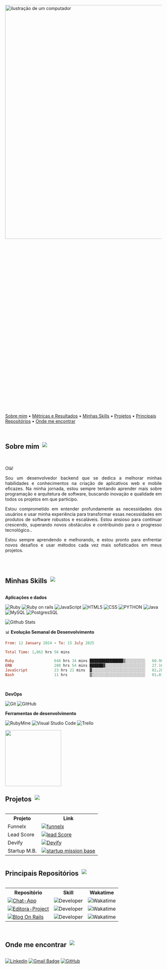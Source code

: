 <a name="top"></a>

<div style="display: flex; flex-direction: column; align-items: center;">
  <img src="https://raw.githubusercontent.com/MicaelliMedeiros/micaellimedeiros/master/image/computer-illustration.png" alt="ilustração de um computador" min-width="400px" max-width="400px" width="750px" align="middle" style="margin-bottom: 500px;">
  &nbsp;&nbsp;&nbsp;  
</p>
  <div>
    <p>
      <a href="#sobre-Mim">Sobre mim</a> •
      <a href="#metricas-e-resultados">Métricas e Resultados</a> • 
      <a href="#linguagens">Minhas Skills</a> • 
      <a href="#projetos">Projetos</a> • 
      <a href="#principais-repositorios">Principais Repositórios</a> • 
      <a href="#contato">Onde me encontrar</a>
    </p>
  </div>
</div>

<br>

<div style="display: flex; align-items: center;">
  <h2 id="sobre-mim" style="margin-right: 10px;">Sobre mim</h2>
  <a href="#top">
    <img src="https://img.shields.io/badge/Back%20to%20top-8A2BE2"> 
  </a>
</div>
<div style="text-align: justify;">
  <!--  <img align="right" alt="Coding" width="260" src="https://github.com/AngeloSouza1/tmp/blob/main/vista.jpg" > -->
  <br>
  <p>Olá!</p>

  <p>Sou um desenvolvedor backend que se dedica a melhorar minhas habilidades e conhecimentos na criação de aplicativos web e mobile eficazes. Na minha jornada, estou sempre tentando aprender mais sobre programação e arquitetura de software, buscando inovação e qualidade em todos os projetos em que participo.</p>

  <p>Estou comprometido em entender profundamente as necessidades dos usuários e usar minha experiência para transformar essas necessidades em produtos de software robustos e escaláveis. Estou ansioso para continuar crescendo, superando novos obstáculos e contribuindo para o progresso tecnológico..</p>

  <p>Estou sempre aprendendo e melhorando, e estou pronto para enfrentar novos desafios e usar métodos cada vez mais sofisticados em meus projetos.</p>
</div>

<br>


<br>

<div style="display: flex; align-items: center;">
  <h2 id="Minhas-Skills" style="margin-right: 10px;">Minhas Skills</h2>
  <a href="#top">
    <img src="https://img.shields.io/badge/Back%20to%20top-8A2BE2"> 
  </a>
</div>
</p>

**Aplicações e dados**

![Ruby](https://img.shields.io/badge/Ruby-333333?style=flat&logo=ruby&logoColor=red)
![Ruby on rails](https://img.shields.io/badge/Ruby_on_Rails-333333?style=flat&logo=ruby-on-rails&logoColor=red)
![JavaScript](https://img.shields.io/badge/-JavaScript-333333?style=flat&logo=javascript)
![HTML5](https://img.shields.io/badge/-HTML5-333333?style=flat&logo=HTML5)
![CSS](https://img.shields.io/badge/-CSS-333333?style=flat&logo=CSS3&logoColor=1572B6)
![PYTHON](https://img.shields.io/badge/Python-333333?style=flat&logo=python)
![Java](https://img.shields.io/badge/-Java-333333?style=flat&logo=java)
![MySQL](https://img.shields.io/badge/-MySQL-333333?style=flat&logo=mysql)
![PostgresSQL](https://img.shields.io/badge/PostgreSQL-333333?style=flat&logo=postgresql)

 <img   src="https://github-readme-stats.vercel.app/api/top-langs/?username=Pjmaciel&theme=dracula&hide_border=false&include_all_commits=true&count_private=true&layout=compact"
        alt="Github Stats" />
</br>

📊 **Evolução Semanal de Desenvolvimento**
<!--START_SECTION:waka-->

```ruby
From: 12 January 2024 - To: 15 July 2025

Total Time: 1,062 hrs 56 mins

Ruby                  648 hrs 34 mins ███████████████▒░░░░░░░░░   60.98 %
ERB                   288 hrs 54 mins ██████▓░░░░░░░░░░░░░░░░░░   27.16 %
JavaScript            23 hrs 21 mins  ▓░░░░░░░░░░░░░░░░░░░░░░░░   02.20 %
Bash                  11 hrs          ▒░░░░░░░░░░░░░░░░░░░░░░░░   01.03 %
```

<!--END_SECTION:waka-->

</br>

<!--**Utilidades**

![Insomnia](https://img.shields.io/badge/-Insomnia-333333?style=flat&logo=insomnia)
![Postman](https://img.shields.io/badge/-Postman-333333?style=flat&logo=postman) -->
  
**DevOps**

![Git](https://img.shields.io/badge/-Git-333333?style=flat&logo=git)
![GitHub](https://img.shields.io/badge/-GitHub-333333?style=flat&logo=github)
<!--![Bitbucket](https://img.shields.io/badge/-Bitbucket-333333?style=flat&logo=bitbucket) -->
<!--![Docker](https://img.shields.io/badge/-Docker-333333?style=flat&logo=docker) -->
<!--![Travis](https://img.shields.io/badge/-Travis-333333?style=flat&logo=travis) -->

**Ferramentas de desenvolvimento**

![RubyMine](https://img.shields.io/badge/-RubyMine-333333?style=flat&logo=rubymine)
![Visual Studio Code](https://img.shields.io/badge/-Visual%20Studio%20Code-333333?style=flat&logo=visual-studio-code&logoColor=007ACC)
![Trello](https://img.shields.io/badge/-Trello-333333?style=flat&logo=trello&logoColor=007ACC)

<a href="https://github.com/Pjmaciel" title="Perfil do Pablo">
  <img height="180em" src="https://github-readme-stats.vercel.app/api?username=Pjmaciel&theme=dracula&show_icons=true" />
</a>




</br>
  
<div style="display: flex; align-items: center;">
  <h2 id="Projetos" style="margin-right: 10px;">Projetos</h2>
  <a href="#top">
    <img src="https://img.shields.io/badge/Back%20to%20top-8A2BE2"> 
  </a>
</div>

<center>
  <table>
    <tr>
      <th>Projeto</th>
      <th>Link</th>
    </tr>
    <tr>
     <td>Funnelx</td>
     <td><a href="https://funnelx.desenvolvendo.me/users/sign_in"><img alt="funnelx" src="https://img.shields.io/badge/▽%20funnelx-563D7C?style=flat&logoColor=white"></a></td>
    </tr>
    <tr>
      <td>Lead Score</td>
      <td><a href="https://github.com/desenvolvendo-me/devify/graphs/contributors"><img alt="lead Score" src="https://img.shields.io/badge/-🎯%20Lead%20Score-563D7C?style=flat&logoColor=white"></a></td>
    </tr>
     <tr>
      <td>Devify</td>
      <td><a href="https://github.com/desenvolvendo-me/devify/graphs/contributors"><img alt="Devify" src="https://img.shields.io/badge/-🧑‍💻%20Devify-563D7C?style=flat&logoColor=white"></a></td>
    </tr>
    <tr>
      <td>Startup M.B.</td>
      <td><a href="https://github.com/desenvolvendo-me/startup-mission-base-rails/graphs/contributors"><img alt="startup mission base" src="https://img.shields.io/badge/-⌨️%20startup%20mission%20base-563D7C?style=flat&logoColor=white"></a></td>
    </tr>
  </table>
</center>


<div style="display: flex; align-items: center;">
  <h2 id="principais-repositórios" style="margin-right: 10px;">Principais Repositórios</h2>
  <a href="#top">
    <img src="https://img.shields.io/badge/Back%20to%20top-8A2BE2"> 
  </a>
</div>

<center>
  <table>
    <tr>
      <th>Repositório</th>
      <th>Skill</th>
      <th>Wakatime</th>
    </tr>
    <tr>
       <td><a href="https://github.com/chat-app-organization"><img alt="Chat-App" src="https://img.shields.io/badge/-Chat%20App%20-563D7C?style=flat&logoColor=white"></a></td>
       <td><img src="https://img.shields.io/badge/Developer-333333?style=flat" alt="Developer"></td>
      <td><img alt="Wakatime" src="https://wakatime.com/badge/user/018cff2b-53a4-45db-af92-d78ab0987e8c/project/8e730e44-e702-4b9d-ace0-602346497e90.svg?style=flat-square&labelColor=343b41"></td>
    </tr>
    <tr>
       <td><a href="https://github.com/Pjmaciel/editora-project"><img alt="Editora-Project" src="https://img.shields.io/badge/-Editora%20Project%20-563D7C?style=flat&logoColor=white"></a></td>
       <td><img src="https://img.shields.io/badge/Developer-333333?style=flat" alt="Developer"></td>
      <td><img alt="Wakatime" src="https://wakatime.com/badge/user/018cff2b-53a4-45db-af92-d78ab0987e8c/project/018ea94d-29e4-405e-beaa-6a3d0ec5677e.svg?style=flat-square&labelColor=343b41"></td>
    </tr>
    <tr>
      <td><a href="https://github.com/Pjmaciel/rubymine_blogOnRails"><img alt="Blog On Rails" src="https://img.shields.io/badge/-Blog%20On%20Rails-563D7C?style=flat&logoColor=white"></a></td>
      <td><img src="https://img.shields.io/badge/Developer-333333?style=flat" alt="Developer"></td>
      <td><img alt="Wakatime" src="https://wakatime.com/badge/user/018cff2b-53a4-45db-af92-d78ab0987e8c/project/018de6c0-0205-4c1b-a4c3-7958b2059f5c.svg?style=flat-square&labelColor=343b41"></td>
    </tr>
  </table>
</center>


</br>

<div style="display: flex; align-items: center;">
  <h2 id="Onde-me-encontrar" style="margin-right: 10px;">Onde me encontrar</h2>
  <a href="#top">
    <img src="https://img.shields.io/badge/Back%20to%20top-8A2BE2"> 
  </a>
</div>
</p>

[![Linkedin](https://img.shields.io/badge/-pjmaciel-blue?style=flat-square&logo=Linkedin&logoColor=white&link=https://www.linkedin.com/in/pjmaciel/)](https://www.linkedin.com/in/pjmaciel/)
[![Gmail Badge](https://img.shields.io/badge/-pjmaciel_4@hotmail.com-006bed?style=flat-square&logo=Gmail&logoColor=white&link=mailto:SEU-EMAIL)](mailto:pjmaciel_4@hotmail.com)
[![GitHub](https://img.shields.io/github/followers/Pjmaciel?label=follow&style=social)](https://github.com/Pjmaciel)




 



